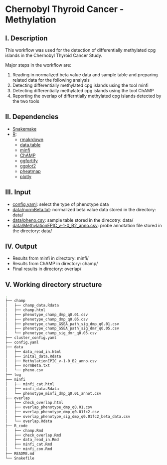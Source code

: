 # Chernobyl Thyroid Cancer - Methylation
## I. Description
This workflow was used for the detection of differentially methylated cpg islands in the Chernobyl Thyroid Cancer Study.

Major steps in the workflow are:
1) Reading in normalized beta value data and sample table and preparing related data for the following analysis
2) Detecting differentially methylated cpg islands using the tool minfi
3) Detecting differentially methylated cpg islands using the tool ChAMP
4) Reporting the overlap of differntially methylated cpg islands detected by the two tools

## II. Dependencies
* [Snakemake](https://snakemake.readthedocs.io/en/stable/)
* [R](https://www.r-project.org):
  * [rmakrdown](https://cran.r-project.org/web/packages/rmarkdown/index.html)
  * [data.table](https://cran.r-project.org/web/packages/data.table/index.html)
  * [minfi](https://bioconductor.org/packages/release/bioc/html/minfi.html)
  * [ChAMP](https://bioconductor.org/packages/release/bioc/html/ChAMP.html)
  * [ggfortify](https://cran.r-project.org/web/packages/ggfortify/index.html)
  * [ggplot2](https://cran.r-project.org/web/packages/ggplot2/index.html)
  * [pheatmap](https://cran.r-project.org/web/packages/pheatmap/index.html)
  * [plotly](https://cran.r-project.org/web/packages/plotly/index.html)
## III. Input
* [config.yaml](https://github.com/NCI-CGR/ChernobylThyroidCancer-Methylation/blob/main/config.yaml): select the type of phenotype data
* [data/normBeta.txt](https://github.com/NCI-CGR/ChernobylThyroidCancer-Methylation/tree/main/data): normalized beta value data stored in the directory: data/
* [data/pheno.csv](https://github.com/NCI-CGR/ChernobylThyroidCancer-Methylation/tree/main/data): sample table stored in the direcotry: data/ 
* [data/MethylationEPIC_v-1-0_B2_anno.csv](https://github.com/NCI-CGR/ChernobylThyroidCancer-Methylation/tree/main/data): probe annotation file stored in the directory: data/
## IV. Output
* Results from minfi in directory: minfi/
* Results from ChAMP in directory: champ/
* Final results in directory: overlap/
## V. Working directory structure
```bash
.
├── champ                                               
│   ├── champ_data.Rdata
│   ├── champ.html
│   ├── phenotype_champ_dmp_q0.01.csv
│   ├── phenotype_champ_dmp_q0.05.csv
│   ├── phenotype_champ_GSEA_path_sig_dmp_q0.01.csv
│   ├── phenotype_champ_GSEA_path_sig_dmr_q0.05.csv
│   └── phenotype_champ_sig_dmr_q0.05.csv
├── cluster_config.yaml
├── config.yaml 
├── data 
│   ├── data_read_in.html
│   ├── inital_data.Rdata
│   ├── MethylationEPIC_v-1-0_B2_anno.csv 
│   ├── normBeta.txt 
│   └── pheno.csv 
├── log 
├── minfi 
│   ├── minfi_cat.html
│   ├── minfi_data.Rdata
│   └── phenotype_minfi_dmp_q0.01_annot.csv
├── overlap 
│   ├── check_overlap.html
│   ├── overlap_phenotype_dmp_q0.01.csv
│   ├── overlap_phenotype_dmp_q0.01fc2.csv
│   ├── overlap_phenotype_sig_dmp_q0.01fc2_beta_data.csv
│   └── overlap.Rdata
├── R_code 
│   ├── champ.Rmd
│   ├── check_overlap.Rmd
│   ├── data_read_in.Rmd
│   ├── minfi_cat.Rmd
│   └── minfi_con.Rmd
├── README.md
└── Snakefile
```
